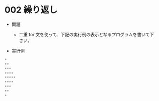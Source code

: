 # 002 繰り返し

- 問題

  - 二重 for 文を使って、下記の実行例の表示となるプログラムを書いて下さい。

- 実行例

```java
*
**
***
****
*****
****
***
**
*

```
